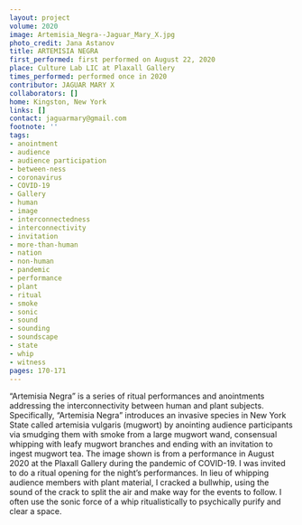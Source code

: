 ```yaml
---
layout: project
volume: 2020
image: Artemisia_Negra--Jaguar_Mary_X.jpg
photo_credit: Jana Astanov
title: ARTEMISIA NEGRA
first_performed: first performed on August 22, 2020
place: Culture Lab LIC at Plaxall Gallery
times_performed: performed once in 2020
contributor: JAGUAR MARY X
collaborators: []
home: Kingston, New York
links: []
contact: jaguarmary@gmail.com
footnote: ''
tags:
- anointment
- audience
- audience participation
- between-ness
- coronavirus
- COVID-19
- Gallery
- human
- image
- interconnectedness
- interconnectivity
- invitation
- more-than-human
- nation
- non-human
- pandemic
- performance
- plant
- ritual
- smoke
- sonic
- sound
- sounding
- soundscape
- state
- whip
- witness
pages: 170-171
---
```


“Artemisia Negra” is a series of ritual performances and anointments addressing the interconnectivity between human and plant subjects. Specifically, “Artemisia Negra” introduces an invasive species in New York State called artemisia vulgaris (mugwort) by anointing audience participants via smudging them with smoke from a large mugwort wand, consensual whipping with leafy mugwort branches and ending with an invitation to ingest mugwort tea. The image shown is from a performance in August 2020 at the Plaxall Gallery during the pandemic of COVID-19. I was invited to do a ritual opening for the night’s performances. In lieu of whipping audience members with plant material, I cracked a bullwhip, using the sound of the crack to split the air and make way for the events to follow. I often use the sonic force of a whip ritualistically to psychically purify and clear a space.